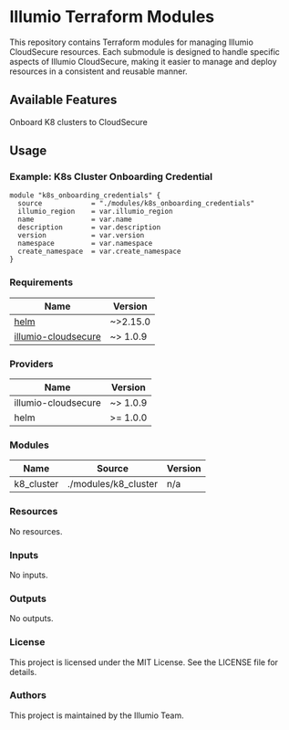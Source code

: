# Illumio Terraform Modules

This repository contains Terraform modules for managing Illumio CloudSecure resources. Each submodule is designed to handle specific aspects of Illumio CloudSecure, making it easier to manage and deploy resources in a consistent and reusable manner.

## Available Features
Onboard K8 clusters to CloudSecure 

## Usage

### Example: K8s Cluster Onboarding Credential
```
module "k8s_onboarding_credentials" {
  source            = "./modules/k8s_onboarding_credentials"
  illumio_region    = var.illumio_region
  name              = var.name
  description       = var.description
  version           = var.version
  namespace         = var.namespace
  create_namespace  = var.create_namespace
}
```

### Requirements
| Name | Version |
|------|---------|
| <a name="requirement_helm"></a> [helm](#requirement\_helm) | ~>2.15.0 |
| <a name="requirement_illumio-cloudsecure"></a> [illumio-cloudsecure](#requirement\_illumio-cloudsecure) | ~> 1.0.9 |

### Providers
| Name | Version |
|------|---------|
| <a name="provider_illumio-cloudsecure"></a> illumio-cloudsecure | ~> 1.0.9 |
|<a name="provider_helm"></a> helm |	>= 1.0.0|


### Modules
| Name | Source | Version |
|------|---------|-------|
|<a name="module_k8s_onboarding_credentials"></a> k8_cluster |	./modules/k8_cluster| n/a|

### Resources
No resources.

### Inputs
No inputs.

### Outputs
No outputs.

### License
This project is licensed under the MIT License. See the LICENSE file for details.

### Authors
This project is maintained by the Illumio Team.